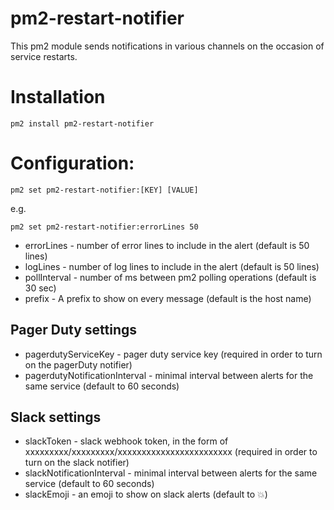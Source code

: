 # pm2-restart-notifier
This pm2 module sends notifications in various channels on the occasion of service restarts.

# Installation
`pm2 install pm2-restart-notifier`

# Configuration:
`pm2 set pm2-restart-notifier:[KEY] [VALUE]`

e.g.

`pm2 set pm2-restart-notifier:errorLines 50`

* errorLines - number of error lines to include in the alert (default is 50 lines)
* logLines - number of log lines to include in the alert (default is 50 lines)
* pollInterval - number of ms between pm2 polling operations (default is 30 sec)
* prefix - A prefix to show on every message (default is the host name)

## Pager Duty settings
* pagerdutyServiceKey - pager duty service key (required in order to turn on the pagerDuty notifier)
* pagerdutyNotificationInterval - minimal interval between alerts for the same service (default to 60 seconds)

## Slack settings
* slackToken - slack webhook token, in the form of xxxxxxxxx/xxxxxxxxx/xxxxxxxxxxxxxxxxxxxxxxxx (required in order to turn on the slack notifier)
* slackNotificationInterval - minimal interval between alerts for the same service (default to 60 seconds)
* slackEmoji - an emoji to show on slack alerts (default to :boom:)
